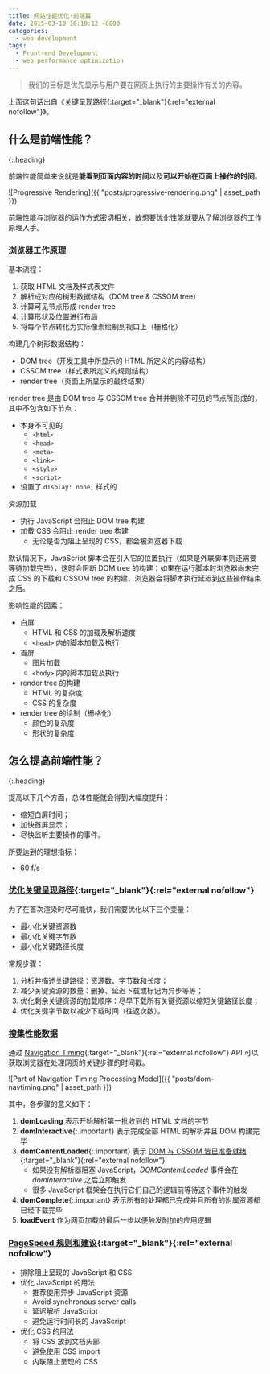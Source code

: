 ```yaml
---
title: 网站性能优化·前端篇
date: 2015-03-10 18:10:12 +0800
categories:
  - web-development
tags:
  - Front-end Development
  - web performance optimization
---
```

> 我们的目标是优先显示与用户要在网页上执行的主要操作有关的内容。

上面这句话出自《[关键呈现路径](https://developers.google.com/web/fundamentals/performance/critical-rendering-path/){:target="_blank"}{:rel="external nofollow"}》。

## 什么是前端性能？
{:.heading}

前端性能简单来说就是**能看到页面内容的时间**以及**可以开始在页面上操作的时间**。

![Progressive Rendering]({{ "posts/progressive-rendering.png" | asset_path }})

前端性能与浏览器的运作方式密切相关，故想要优化性能就要从了解浏览器的工作原理入手。

### 浏览器工作原理

基本流程：

1. 获取 HTML 文档及样式表文件
2. 解析成对应的树形数据结构（DOM tree & CSSOM tree）
3. 计算可见节点形成 render tree
4. 计算形状及位置进行布局
5. 将每个节点转化为实际像素绘制到视口上（栅格化）

构建几个树形数据结构：

- DOM tree（开发工具中所显示的 HTML 所定义的内容结构）
- CSSOM tree（样式表所定义的规则结构）
- render tree（页面上所显示的最终结果）

render tree 是由 DOM tree 与 CSSOM tree 合并并剔除不可见的节点所形成的，其中不包含如下节点：

- 本身不可见的
    - `<html>`
    - `<head>`
    - `<meta>`
    - `<link>`
    - `<style>`
    - `<script>`
- 设置了 `display: none;` 样式的

资源加载

- 执行 JavaScript 会阻止 DOM tree 构建
- 加载 CSS 会阻止 render tree 构建
    - 无论是否为阻止呈现的 CSS，都会被浏览器下载

默认情况下，JavaScript 脚本会在引入它的位置执行（如果是外联脚本则还需要等待加载完毕），这时会阻断 DOM tree 的构建；如果在运行脚本时浏览器尚未完成 CSS 的下载和 CSSOM tree 的构建，浏览器会将脚本执行延迟到这些操作结束之后。

影响性能的因素：

- 白屏
    - HTML 和 CSS 的加载及解析速度
    - `<head>` 内的脚本加载及执行
- 首屏
    - 图片加载
    - `<body>` 内的脚本加载及执行
- render tree 的构建
    - HTML 的复杂度
    - CSS 的复杂度
- render tree 的绘制（栅格化）
    - 颜色的复杂度
    - 形状的复杂度

## 怎么提高前端性能？
{:.heading}

提高以下几个方面，总体性能就会得到大幅度提升：

- 缩短白屏时间；
- 加快首屏显示；
- 尽快监听主要操作的事件。

所要达到的理想指标：

- 60 f/s

### [优化关键呈现路径](https://developers.google.com/web/fundamentals/performance/critical-rendering-path/optimizing-critical-rendering-path){:target="_blank"}{:rel="external nofollow"}

为了在首次渲染时尽可能快，我们需要优化以下三个变量：

- 最小化关键资源数
- 最小化关键字节数
- 最小化关键路径长度

常规步骤：

1. 分析并描述关键路径：资源数、字节数和长度；
2. 减少关键资源的数量：删掉、延迟下载或标记为异步等等；
3. 优化剩余关键资源的加载顺序：尽早下载所有关键资源以缩短关键路径长度；
4. 优化关键字节数以减少下载时间（往返次数）。

### 搜集性能数据

通过 [Navigation Timing](http://www.w3.org/TR/navigation-timing-2/#processing-model){:target="_blank"}{:rel="external nofollow"} API 可以获取浏览器在处理网页的关键步骤的时间戳。

![Part of Navigation Timing Processing Model]({{ "posts/dom-navtiming.png" | asset_path }})

其中，各步骤的意义如下：

1. **domLoading** 表示开始解析第一批收到的 HTML 文档的字节
2. **domInteractive**{:.important} 表示完成全部 HTML 的解析并且 DOM 构建完毕
3. **domContentLoaded**{:.important} 表示 [DOM 与 CSSOM 皆已准备就绪](http://calendar.perfplanet.com/2012/deciphering-the-critical-rendering-path/){:target="_blank"}{:rel="external nofollow"}
    - 如果没有解析器阻塞 JavaScript，*DOMContentLoaded* 事件会在 *domInteractive* 之后立即触发
    - 很多 JavaScript 框架会在执行它们自己的逻辑前等待这个事件的触发
4. **domComplete**{:.important} 表示所有的处理都已完成并且所有的附属资源都已经下载完毕
5. **loadEvent** 作为网页加载的最后一步以便触发附加的应用逻辑

### [PageSpeed 规则和建议](https://developers.google.com/web/fundamentals/performance/critical-rendering-path/page-speed-rules-and-recommendations/){:target="_blank"}{:rel="external nofollow"}

- 排除阻止呈现的 JavaScript 和 CSS
- 优化 JavaScript 的用法
    - 推荐使用异步 JavaScript 资源
    - Avoid synchronous server calls
    - 延迟解析 JavaScript
    - 避免运行时间长的 JavaScript
- 优化 CSS 的用法
    - 将 CSS 放到文档头部
    - 避免使用 CSS import
    - 内联阻止呈现的 CSS
